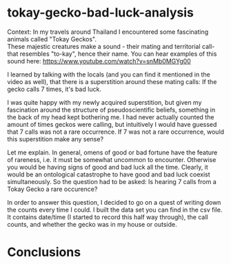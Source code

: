 # tokay-gecko-bad-luck-analysis

Context:
In my travels around Thailand I encountered some fascinating animals called "Tokay Geckos".  
These majestic creatures make a sound - their mating and territorial call- that resembles "to-kay", hence their name.
You can hear examples of this sound here:
https://www.youtube.com/watch?v=snMb0MGYg00

I learned by talking with the locals (and you can find it mentioned in the video as well), that there is a superstition around
these mating calls:  If the gecko calls 7 times, it's bad luck.

I was quite happy with my newly acquired superstition, but given my fascination around the structure of pseudoscientific
beliefs, something in the back of my head kept bothering me.  I had never actually counted the amount of times geckos were calling,
but intuitively I would have guessed that 7 calls was not a rare occurrence.  If 7 was not a rare occurrence, would this 
superstition make any sense? 

Let me explain.  In general, omens of good or bad fortune have the feature of rareness, i.e. it must be somewhat
uncommon to encounter.  Otherwise you would be having signs of good and bad luck all the time.  Clearly, it would be an ontological catastrophe to have good and bad luck coexist simultaneously.
So the question had to be asked:  Is hearing 7 calls from a Tokay Gecko a rare occurence?

In order to answer this question, I decided to go on a quest of writing down the counts every time I could.
I built the data set you can find in the csv file.  It contains date/time (I started to record this half way through), the call counts, and whether the gecko was in my house or outside.

# Conclusions


